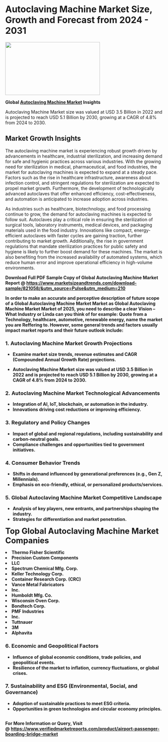 <H1>Autoclaving Machine Market Size, Growth and Forecast from 2024 - 2031</H1><img class="aligncenter size-medium wp-image-584254" src="https://thirdeyenews.in/wp-content/uploads/2024/09/Global-Market-Research-300x168.jpeg" alt="" width="300" height="168" /><p><strong>Global&nbsp;<a href="https://www.marketsizeandtrends.com/download-sample/821058/&amp;utm_source=Pulse&amp;utm_medium=210">Autoclaving Machine Market</a> Insights</strong></p><p>Autoclaving Machine Market size was valued at USD 3.5 Billion in 2022 and is projected to reach USD 5.1 Billion by 2030, growing at a CAGR of 4.8% from 2024 to 2030.</p><p><h2>Market Growth Insights</h2> <p>The autoclaving machine market is experiencing robust growth driven by advancements in healthcare, industrial sterilization, and increasing demand for safe and hygienic practices across various industries. With the growing need for sterilization in medical, pharmaceutical, and food industries, the market for autoclaving machines is expected to expand at a steady pace. Factors such as the rise in healthcare infrastructure, awareness about infection control, and stringent regulations for sterilization are expected to propel market growth. Furthermore, the development of technologically advanced autoclaves that offer enhanced efficiency, cost-effectiveness, and automation is anticipated to increase adoption across industries.</p> <p><strong></strong></p> <p>As industries such as healthcare, biotechnology, and food processing continue to grow, the demand for autoclaving machines is expected to follow suit. Autoclaves play a critical role in ensuring the sterilization of surgical tools, laboratory instruments, medical devices, and packaging materials used in the food industry. Innovations like compact, energy-efficient autoclaves with faster cycles are gaining traction, further contributing to market growth. Additionally, the rise in government regulations that mandate sterilization practices for public safety and hygiene is likely to further boost demand for these machines. The market is also benefiting from the increased availability of automated systems, which reduce human error and improve operational efficiency in high-volume environments. <p><strong></p><p><span class=""><strong>Download Full PDF Sample Copy of Global Autoclaving Machine Market Report</strong> @ <a href="https://www.marketsizeandtrends.com/download-sample/821058/&amp;utm_source=Pulse&amp;utm_medium=210" target="_blank">https://www.marketsizeandtrends.com/download-sample/821058/&amp;utm_source=Pulse&amp;utm_medium=210</a></span></p><p>In order to make an accurate and perceptive description of future scope of a Global&nbsp;Autoclaving Machine Market Market as Global&nbsp;Autoclaving Machine Market Market of 2025, you need to describe a clear Vision &ndash; What Industry or Linda can you think of for example: Quote from a Technology, healthcare, automotive, renewable energy, name the market you are Reffering to. However, some general trends and factors usually impact market reports and their future outlook include:</p><h3>1.&nbsp;<strong>Autoclaving Machine Market Growth Projections</strong></h3><ul><li>Examine market size trends, revenue estimates and CAGR (Compounded Annual Growth Rate) projections.</li><li><p>Autoclaving Machine Market size was valued at USD 3.5 Billion in 2022 and is projected to reach USD 5.1 Billion by 2030, growing at a CAGR of 4.8% from 2024 to 2030.</p></li></ul><h3>2.&nbsp;<strong>Autoclaving Machine Market Technological Advancements</strong></h3><ul><li>Integration of AI, IoT, blockchain, or automation in the industry.</li><li>Innovations driving cost reductions or improving efficiency.</li></ul><h3>3.&nbsp;<strong>Regulatory and Policy Changes</strong></h3><ul><li>Impact of global and regional regulations, including sustainability and carbon-neutral goals.</li><li>Compliance challenges and opportunities tied to government initiatives.</li></ul><h3>4.&nbsp;<strong>Consumer Behavior Trends</strong></h3><ul><li>Shifts in demand influenced by generational preferences (e.g., Gen Z, Millennials).</li><li>Emphasis on eco-friendly, ethical, or personalized products/services.</li></ul><h3>5.&nbsp;<strong>Global Autoclaving Machine Market Competitive Landscape</strong></h3><ul><li>Analysis of key players, new entrants, and partnerships shaping the industry.</li><li>Strategies for differentiation and market penetration.</li></ul><p data-pm-slice="1 1 []"><span style="color: inherit; font-family: inherit; font-size: 25px;">Top Global Autoclaving Machine Market Companies</span></p><div class="" data-test-id=""><p><li>Thermo Fisher Scientific</li><li> Precision Custom Components</li><li> LLC</li><li> Spectrum Chemical Mfg. Corp.</li><li> Keller Technology Corp.</li><li> Container Research Corp. (CRC)</li><li> Vance Metal Fabricators</li><li> Inc.</li><li> Humboldt Mfg. Co.</li><li> Wisconsin Oven Corp.</li><li> Bondtech Corp.</li><li> PMF Industries</li><li> Inc.</li><li> Tuttnauer</li><li> 3M</li><li> Alphavita</li></p></div><h3>6.&nbsp;<strong>Economic and Geopolitical Factors</strong></h3><ul><li>Influence of global economic conditions, trade policies, and geopolitical events.</li><li>Resilience of the market to inflation, currency fluctuations, or global crises.</li></ul><h3>7.&nbsp;<strong>Sustainability and ESG (Environmental, Social, and Governance)</strong></h3><ul><li>Adoption of sustainable practices to meet ESG criteria.</li><li>Opportunities in green technologies and circular economy principles.</li></ul><h2><strong style="font-size: 14px;">For More Information or Query, Visit @&nbsp;</strong><a style="background-color: #ffffff; font-size: 14px;" href="https://www.marketsizeandtrends.com/report/autoclaving-machine-market/" target="_blank">https://www.verifiedmarketreports.com/product/airport-passenger-boarding-bridge-market</a></h2>
